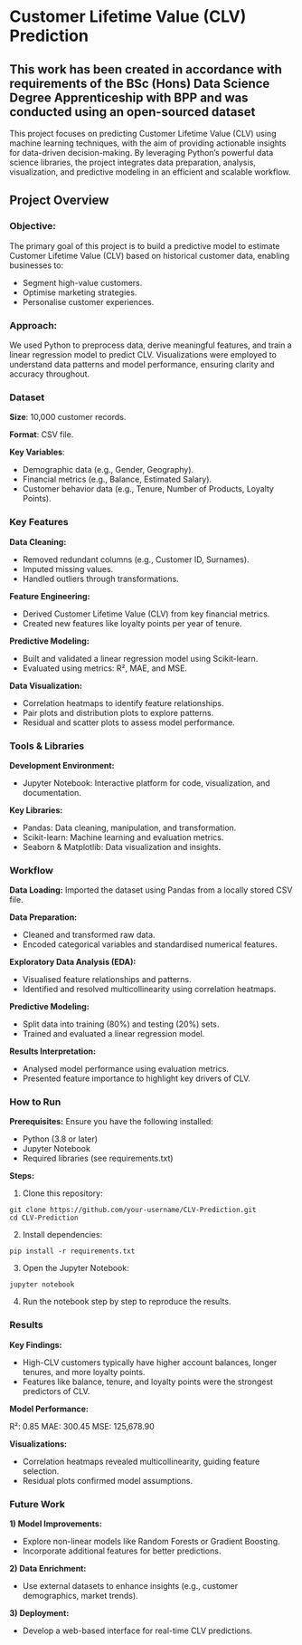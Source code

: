 # Customer Lifetime Value (CLV) Prediction

## This work has been created in accordance with requirements of the BSc (Hons) Data Science Degree Apprenticeship with BPP and was conducted using an open-sourced dataset

This project focuses on predicting Customer Lifetime Value (CLV) using machine learning techniques, with the aim of providing actionable insights for data-driven decision-making. By leveraging Python’s powerful data science libraries, the project integrates data preparation, analysis, visualization, and predictive modeling in an efficient and scalable workflow.

## Project Overview

### Objective:
The primary goal of this project is to build a predictive model to estimate Customer Lifetime Value (CLV) based on historical customer data, enabling businesses to:

- Segment high-value customers.
- Optimise marketing strategies.
- Personalise customer experiences.

### Approach:
We used Python to preprocess data, derive meaningful features, and train a linear regression model to predict CLV. Visualizations were employed to understand data patterns and model performance, ensuring clarity and accuracy throughout.

### Dataset

**Size**: 10,000 customer records.

**Format**: CSV file.

**Key Variables**:

- Demographic data (e.g., Gender, Geography).
- Financial metrics (e.g., Balance, Estimated Salary).
- Customer behavior data (e.g., Tenure, Number of Products, Loyalty Points).

### Key Features

**Data Cleaning:**

- Removed redundant columns (e.g., Customer ID, Surnames).
- Imputed missing values.
- Handled outliers through transformations.

**Feature Engineering:**

- Derived Customer Lifetime Value (CLV) from key financial metrics.
- Created new features like loyalty points per year of tenure.

**Predictive Modeling:**

- Built and validated a linear regression model using Scikit-learn.
- Evaluated using metrics: R², MAE, and MSE.

**Data Visualization:**

- Correlation heatmaps to identify feature relationships.
- Pair plots and distribution plots to explore patterns.
- Residual and scatter plots to assess model performance.

### Tools & Libraries

**Development Environment:**

- Jupyter Notebook: Interactive platform for code, visualization, and documentation.

**Key Libraries:**

- Pandas: Data cleaning, manipulation, and transformation.
- Scikit-learn: Machine learning and evaluation metrics.
- Seaborn & Matplotlib: Data visualization and insights.

### Workflow

**Data Loading:**
Imported the dataset using Pandas from a locally stored CSV file.

**Data Preparation:**

- Cleaned and transformed raw data.
- Encoded categorical variables and standardised numerical features.

**Exploratory Data Analysis (EDA):**

- Visualised feature relationships and patterns.
- Identified and resolved multicollinearity using correlation heatmaps.

**Predictive Modeling:**

- Split data into training (80%) and testing (20%) sets.
- Trained and evaluated a linear regression model.

**Results Interpretation:**

- Analysed model performance using evaluation metrics.
- Presented feature importance to highlight key drivers of CLV.

### How to Run

**Prerequisites:**
Ensure you have the following installed:

- Python (3.8 or later)
- Jupyter Notebook
- Required libraries (see requirements.txt)

**Steps:**
1) Clone this repository:
```
git clone https://github.com/your-username/CLV-Prediction.git
cd CLV-Prediction
```
2) Install dependencies:
```
pip install -r requirements.txt
```
3) Open the Jupyter Notebook:
```
jupyter notebook
```
4) Run the notebook step by step to reproduce the results.

### Results

**Key Findings:**

- High-CLV customers typically have higher account balances, longer tenures, and more loyalty points.
- Features like balance, tenure, and loyalty points were the strongest predictors of CLV.

**Model Performance:**

R²: 0.85
MAE: 300.45
MSE: 125,678.90

**Visualizations:**

- Correlation heatmaps revealed multicollinearity, guiding feature selection.
- Residual plots confirmed model assumptions.

### Future Work

**1) Model Improvements:**

- Explore non-linear models like Random Forests or Gradient Boosting.
- Incorporate additional features for better predictions.

**2) Data Enrichment:**

- Use external datasets to enhance insights (e.g., customer demographics, market trends).

**3) Deployment:**

- Develop a web-based interface for real-time CLV predictions.
